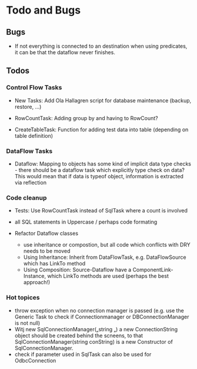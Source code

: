 # Todo and Bugs

## Bugs

- If not everything is connected to an destination when using predicates, it can be that the dataflow never finishes.

## Todos

### Control Flow Tasks

- New Tasks: Add Ola Hallagren script for database maintenance (backup, restore, ...)

- RowCountTask: Adding group by and having to RowCount?

- CreateTableTask: Function for adding test data into table (depending on table definition)

### DataFlow Tasks

- Dataflow: Mapping to objects has some kind of implicit data type checks - there should be a dataflow task which explicitly type check on data? This would mean that if data is typeof object, information is extracted via reflection

### Code cleanup

- Tests: Use RowCountTask instead of SqlTask where a count is involved

- all SQL statements in Uppercase / perhaps code formating

- Refactor Dataflow classes 
  - use inheritance or compostion, but all code which conflicts with DRY needs to be moved
  - Using Inheritance: Inherit from DataFlowTask, e.g. DataFlowSource which has LinkTo method
  - Using Composition: Source-Dataflow have a ComponentLink-Instance, which LinkTo methods are used (perhaps the best approach!)

### Hot topices

- throw exception when no connection manager is passed (e.g. use the Generic Task to check if Connectionmanager or DBConnectionManager is not null)
- Witj new SqlConnectionManager(„string „) a new ConnectionString object should be created behind the scneens, to that SqlConnectionManager(string conString) is a new Constructor of SqlConnectionManager. 
- check if parameter used in SqlTask can also be used for OdbcConnection